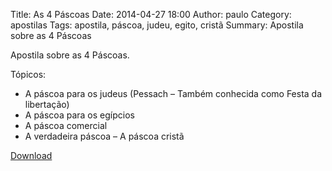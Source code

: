 Title: As 4 Páscoas
Date: 2014-04-27 18:00
Author: paulo
Category: apostilas
Tags: apostila, páscoa, judeu, egito, cristã
Summary: Apostila sobre as 4 Páscoas

Apostila sobre as 4 Páscoas.

Tópicos:

- A páscoa para os judeus (Pessach – Também conhecida como Festa da libertação)
- A páscoa para os egípcios
- A páscoa comercial
- A verdadeira páscoa – A páscoa cristã


[Download](https://www.dropbox.com/s/57ynqwcujjk309g/As%204%20P%C3%A1scoas.pdf?dl=1)